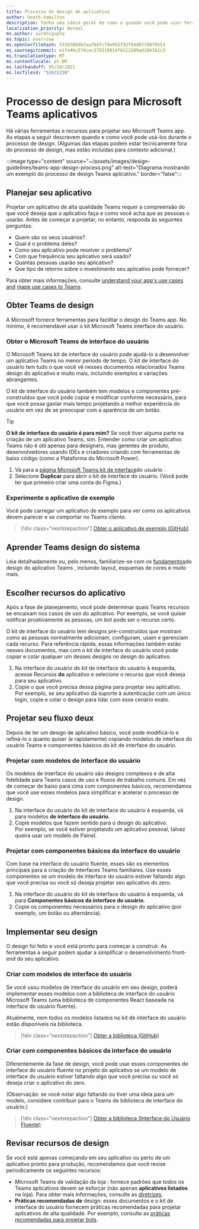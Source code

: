 ```yaml
---
title: Processo de design de aplicativo
author: heath-hamilton
description: Tenha uma ideia geral de como e quando você pode usar ferramentas e recursos da Microsoft para projetar um aplicativo Microsoft Teams eficaz.
localization_priority: Normal
ms.author: surbhigupta
ms.topic: overview
ms.openlocfilehash: 533d386db2aa784fc7de955f92f64d07789f0553
ms.sourcegitcommit: e1fe46c574cec378319814f8213209ad3063b2c3
ms.translationtype: MT
ms.contentlocale: pt-BR
ms.lasthandoff: 05/24/2021
ms.locfileid: "52631230"
---
```

# <a name="design-process-for-microsoft-teams-apps"></a>Processo de design para Microsoft Teams aplicativos

Há várias ferramentas e recursos para projetar seu Microsoft Teams app. As etapas a seguir descrevem quando e como você pode usá-los durante o processo de design. (Algumas das etapas podem estar tecnicamente fora do processo de design, mas estão incluídas para contexto adicional.)

:::image type="content" source="~/assets/images/design-guidelines/teams-app-design-process.png" alt-text="Diagrama mostrando um exemplo do processo de design Teams aplicativo." border="false":::

## <a name="plan-your-app"></a>Planejar seu aplicativo

Projetar um aplicativo de alta qualidade Teams requer a compreensão do que você deseja que o aplicativo faça e como você acha que as pessoas o usarão. Antes de começar a projetar, no entanto, responda às seguintes perguntas:

* Quem são os seus usuários?
* Qual é o problema deles?
* Como seu aplicativo pode resolver o problema?
* Com que frequência seu aplicativo será usado?
* Quantas pessoas usarão seu aplicativo?
* Que tipo de retorno sobre o investimento seu aplicativo pode fornecer?

Para obter mais informações, consulte [understand your app's use cases and](~/concepts/design/understand-use-cases.md) [mape use cases to Teams](~/concepts/design/map-use-cases.md).

## <a name="get-teams-design-tools"></a>Obter Teams de design

A Microsoft fornece ferramentas para facilitar o design do Teams app. No mínimo, é recomendável usar o kit Microsoft Teams interface do usuário.

### <a name="get-the-microsoft-teams-ui-kit"></a>Obter o Microsoft Teams de interface do usuário

O Microsoft Teams kit de interface do usuário pode ajudá-lo a desenvolver um aplicativo Teams no menor período de tempo. O kit de interface do usuário tem tudo o que você vê nesses documentos relacionados Teams design do aplicativo e muito mais, incluindo exemplos e variações abrangentes.

O kit de interface do usuário também tem modelos e componentes pré-construídos que você pode copiar e modificar conforme necessário, para que você possa gastar mais tempo projetando a melhor experiência do usuário em vez de se preocupar com a aparência de um botão.

> [!TIP]
> **O kit de interface do usuário é para mim?** Se você tiver alguma parte na criação de um aplicativo Teams, sim. Entender como criar um aplicativo Teams não é útil apenas para designers, mas gerentes de produto, desenvolvedores usando IDEs e criadores criando com ferramentas de baixo código (como a Plataforma do Microsoft Power).

1. Vá para a [página Microsoft Teams kit de interface](https://www.figma.com/community/file/916836509871353159)do usuário .
1. Selecione **Duplicar** para abrir o kit de interface do usuário. (Você pode ter que primeiro criar uma conta do Figma.)

### <a name="try-the-sample-app"></a>Experimente o aplicativo de exemplo

Você pode carregar um aplicativo de exemplo para ver como os aplicativos devem parecer e se comportar no Teams cliente.

> [!div class="nextstepaction"]
> [Obter o aplicativo de exemplo (GitHub)](https://github.com/OfficeDev/Microsoft-Teams-Samples/tree/main/samples/tab-ui-templates/ts)

## <a name="learn-teams-design-system"></a>Aprender Teams design do sistema

Leia detalhadamente ou, pelo menos, familiarize-se com os [fundamentos](design-teams-app-fundamentals.md)do design do aplicativo Teams , incluindo layout, esquemas de cores e muito mais.

## <a name="choose-app-capabilities"></a>Escolher recursos do aplicativo

Após a fase de planejamento, você pode determinar quais Teams recursos se encaixam nos casos de uso do aplicativo. Por exemplo, se você quiser notificar proativamente as pessoas, um bot pode ser o recurso certo.

O kit de interface do usuário tem designs pré-construídos que mostram como as pessoas normalmente adicionam, configuram, usam e gerenciam cada recurso. Para referência rápida, essas informações também estão nesses documentos, mas com o kit de interface do usuário você pode copiar e colar qualquer um desses designs no design do aplicativo.

1. Na interface do usuário do kit de interface do usuário à esquerda, acesse Recursos **do** aplicativo e selecione o recurso que você deseja para seu aplicativo.
1. Copie o que você precisa dessa página para projetar seu aplicativo.<br />
   Por exemplo, se seu aplicativo dá suporte à autenticação com um único login, copie e colar o design para lidar com esse cenário exato.

## <a name="design-your-ux-flow"></a>Projetar seu fluxo deux

Depois de ter um design de aplicativo básico, você pode modificá-lo e refiná-lo o quanto quiser (e rapidamente) copiando modelos de interface do usuário Teams e componentes básicos do kit de interface do usuário.

### <a name="design-with-ui-templates"></a>Projetar com modelos de interface do usuário

Os modelos de interface do usuário são designs complexos e de alta fidelidade para Teams casos de uso e fluxos de trabalho comuns. Em vez de começar de baixo para cima com componentes básicos, recomendamos que você use esses modelos para simplificar e acelerar o processo de design.

1. Na interface do usuário do kit de interface do usuário à esquerda, vá para modelos **de interface do usuário**.
1. Copie modelos que fazem sentido para o design do aplicativo.<br />
   Por exemplo, se você estiver projetando um aplicativo pessoal, talvez queira usar um modelo de Painel.

### <a name="design-with-basic-ui-components"></a>Projetar com componentes básicos da interface do usuário

Com base na interface do usuário fluente, esses são os elementos principais para a criação de interfaces Teams familiares. Use esses componentes se um modelo de interface do usuário estiver faltando algo que você precisa ou você só deseja projetar seu aplicativo do zero.

1. Na interface do usuário do kit de interface do usuário à esquerda, vá para **Componentes básicos da interface do usuário**.
1. Copie os componentes necessários para o design do aplicativo (por exemplo, um botão ou alternância).

## <a name="implement-your-design"></a>Implementar seu design

O design foi feito e você está pronto para começar a construir. As ferramentas a seguir podem ajudar a simplificar o desenvolvimento front-end do seu aplicativo.

### <a name="build-with-ui-templates"></a>Criar com modelos de interface do usuário

Se você usou modelos de interface do usuário em seu design, poderá implementar esses modelos com a biblioteca de interface do usuário Microsoft Teams (uma biblioteca de componentes React baseada na interface do usuário fluente).

Atualmente, nem todos os modelos listados no kit de interface do usuário estão disponíveis na biblioteca.

> [!div class="nextstepaction"]
> [Obter a biblioteca (GitHub)](https://github.com/OfficeDev/microsoft-teams-ui-component-library)

### <a name="build-with-basic-ui-components"></a>Criar com componentes básicos da interface do usuário

Diferentemente da fase de design, você pode usar esses componentes de interface do usuário fluente no projeto do aplicativo se um modelo de interface do usuário estiver faltando algo que você precisa ou você só deseja criar o aplicativo do zero. 

(Observação: se você notar algo faltando ou tiver uma ideia para um modelo, considere contribuir para o Teams de biblioteca de interface do usuário.)

> [!div class="nextstepaction"]
> [Obter a biblioteca (Interface do Usuário Fluente)](https://fluentsite.z22.web.core.windows.net/)

## <a name="review-design-resources"></a>Revisar recursos de design

Se você está apenas começando em seu aplicativo ou perto de um aplicativo pronto para produção, recomendamos que você revise periodicamente os seguintes recursos:

* Microsoft Teams de validação da loja : fornece padrões que todos os Teams aplicativos devem se esforçar (não apenas **aplicativos listados** na loja). Para obter mais informações, consulte as [diretrizes](~/concepts/deploy-and-publish/appsource/prepare/teams-store-validation-guidelines.md).
* **Práticas recomendadas de** design: esses documentos e o kit de interface do usuário fornecem práticas recomendadas para projetar aplicativos de alta qualidade. Por exemplo, consulte as [práticas recomendadas para projetar bots](~/bots/design/bots.md#best-practices).
